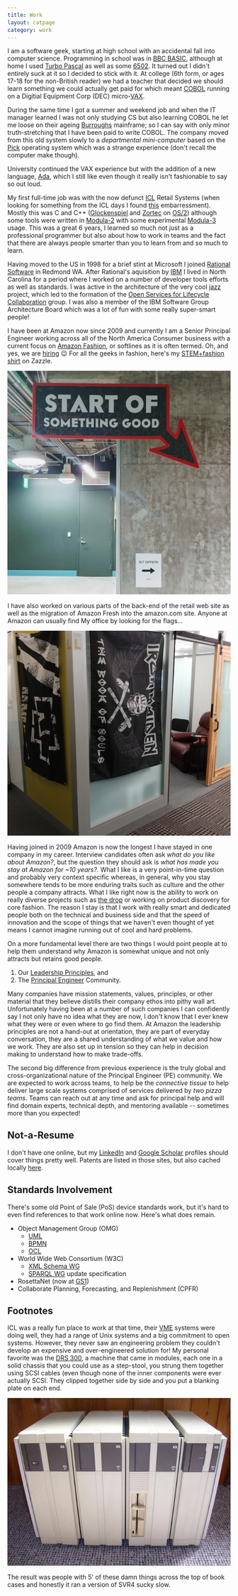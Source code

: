 ```yaml
---
title: Work
layout: catpage
category: work
---
```


I am a software geek, starting at high school with an accidental fall into computer science. 
Programming in school was in [BBC BASIC](https://en.wikipedia.org/wiki/BBC_BASIC), although
at home I used [Turbo Pascal](https://en.wikipedia.org/wiki/Turbo_Pascal) as well as some
[6502](https://en.wikipedia.org/wiki/MOS_Technology_6502). It turned out I didn't entirely
suck at it so I decided to stick with it. At college (6th form, or ages 17-18 for the 
non-British reader) we had a teacher that decided we should learn something we could 
actually get paid for which meant [COBOL](https://en.wikipedia.org/wiki/COBOL) running
on a Digitial Equipment Corp (DEC) micro-[VAX](https://en.wikipedia.org/wiki/VAX).

During the same time I got a summer and weekend job and when the IT manager learned I
was not only studying CS but also learning COBOL he let me loose on their ageing
[Burroughs](https://en.wikipedia.org/wiki/Burroughs_Corporation) mainframe; so I
can say with only minor truth-stretching that I have been paid to write COBOL. The
company moved from this old system slowly to a _departmental mini-computer_ based
on the [Pick](https://en.wikipedia.org/wiki/Pick_operating_system) operating system
which was a strange experience (don't recall the computer make though). 

University continued the VAX experience but with the addition of a new language, 
[Ada](https://en.wikipedia.org/wiki/Ada_(programming_language)), which I still like
even though it really isn't fashionable to say so out loud.

My first full-time job was with the now defunct
[ICL](https://en.wikipedia.org/wiki/International_Computers_Limited) Retail Systems
(when looking for something from the ICL days I found [this](_posts/2019-06-13-ICL-EMail-Signature.md) embarressment).
Mostly this was C and C++ ([Glockenspiel](http://www.edm2.com/index.php/Glockenspiel_C%2B%2B)
and [Zortec](http://www.edm2.com/index.php/Zortech_C%2B%2B) on 
[OS/2](https://en.wikipedia.org/wiki/OS/2)) although some tools were written in
[Modula-2](http://www.edm2.com/index.php/TopSpeed_Modula-2) with some 
experimental [Modula-3](http://modula3.org/) usage. This was a great 6 years, I learned 
so much not just as a professional programmer but also about how to work in teams
and the fact that there are always people smarter than you to learn from and 
so much to learn.

Having moved to the US in 1998 for a brief stint at Microsoft I joined 
[Rational Software](https://en.wikipedia.org/wiki/Rational_Software) in Redmond WA.
After Rational's aquisition by [IBM](www.ibm.com) I lived in North Carolina for a period
where I worked on a number of developer tools efforts as well as standards. I was
active in the architecture of the very cool [jazz](https://jazz.net/) project, which led to
the formation of the [Open Services for Lifecycle Collaboration](https://open-services.net/)
group. I was also a member of the IBM Software Group Architecture Board which was
a lot of fun with some really super-smart people!

I have been at Amazon now since 2009 and currently I am a Senior Principal 
Engineer working across all of the North America Consumer business with a current focus on 
[Amazon Fashion](https://www.amazon.com/amazon-fashion/b?node=7141123011), or softlines 
as it is often termed. Oh, and yes, we are [hiring](https://amazon.jobs/en/teams/fashion) 😉
For all the geeks in fashion, here's my [STEM+fashion shirt](https://www.zazzle.com/z/lglvo)
on Zazzle.

![Amazon Fashion Offsite](assets/img/work/amazon-sl-offsite.jpg)

I have also worked on various parts of the back-end of the retail web site as well as the
migration of Amazon Fresh into the amazon.com site. Anyone at Amazon can usually find
My office by looking for the flags...

![Office Flags](/assets/img/music/work-office-flags.jpg)

Having joined in 2009 Amazon is now the longest I have stayed in one company in my career.
Interview candidates often ask _what do you like about Amazon?_, but the question they should 
ask is _what has made you stay at Amazon for ~10 years?_. What I like is a very point-in-time
question and probably very context specific whereas, in general, why you stay somewhere 
tends to be more enduring traits such as culture and the other people a company attracts.
What I like right now is the ability to work on really diverse projects such as 
[the drop](https://www.instagram.com/amazonthedrop/) or working on product discovery for 
core fashion. The reason I stay is that I work with really smart and dedicated people 
both on the technical and business side and that the speed of innovation and the scope of
things that we haven't even thought of yet means I cannot imagine running out of cool
and hard problems.

On a more fundamental level there are two things I would point people at to help them
understand why Amazon is somewhat unique and not only attracts but retains good 
people.

1. Our [Leadership Principles](https://www.amazon.jobs/en/principles), and
2. The [Principal Engineer](https://www.amazon.jobs/en/landing_pages/principal-engineer-hiring) 
   Community.

Many companies have mission statements, values, principles, or other material that
they believe distills their company ethos into pithy wall art. Unfortunately having
been at a number of such companies I can confidently say I not only have no idea
what they are now, I don't know that I ever knew what they were or even where to go
find them. At Amazon the leadership principles are not a hand-out at orientation, they
are part of everyday conversation, they are a shared understanding of what we value 
and how we work. They are also set up in tension so they can help in decision making
to understand how to make trade-offs.

The second big difference from previous experience is the truly global and 
cross-organizational nature of the Principal Engineer (PE) community. We are 
expected to work across teams, to help be the _connective tissue_ to help deliver
large scale systems comprised of services delivered by _two pizza teams_. Teams
can reach out at any time and ask for principal help and will find domain
experts, technical depth, and mentoring available -- sometimes more than you expected!

## Not-a-Resume

I don't have one online, but my [LinkedIn](https://www.linkedin.com/in/simonkjohnston/)
and [Google Scholar](https://scholar.google.com/citations?user=oXcWSwYAAAAJ&hl=en)
profiles should cover things pretty well. Patents are listed in those sites, but also cached locally [here](patents.md).

## Standards Involvement

There's some old Point of Sale (PoS) device standards work, but it's hard to even 
find references to that work online now. Here's what does remain.

* Object Management Group (OMG)
  * [UML](http://uml.org/)
  * [BPMN](http://www.bpmn.org/)
  * [OCL](https://www.omg.org/spec/OCL/About-OCL/) 
* World Wide Web Consortium (W3C)
  * [XML Schema WG](https://www.w3.org/XML/Schema) 
  * [SPARQL WG](https://www.w3.org/2009/sparql/wiki/Main_Page) update specification
* RosettaNet (now at [GS1](https://resources.gs1us.org/rosettanet))
* Collaborate Planning, Forecasting, and Replenishment (CPFR)

## Footnotes

ICL was a really fun place to work at that time, their [VME](https://en.wikipedia.org/wiki/ICL_VME)
systems were doing well, they had a range of Unix systems and a big commitment to open
systems. However, they never saw an engineering problem they couldn't develop an 
expensive and over-engineered solution for! My personal favorite was the 
[DRS 300](https://en.wikipedia.org/wiki/ICL_DRS#DRS_300), a machine that came in modules, 
each one in a solid chassis that you could use as a step-stool, you strung them together
using SCSI cables (even though none of the inner components were ever actually SCSI. They
clipped together side by side and you put a blanking plate on each end.

![DRS 300](assets/img/work/icl-drs-300-1.jpg)

The result was people with 5' of these damn things across the top of book cases and
honestly it ran a version of SVR4 sucky slow.
